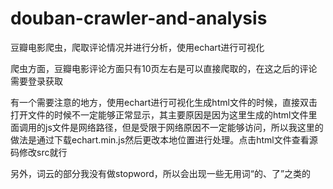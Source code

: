 # douban-crawler-and-analysis
豆瓣电影爬虫，爬取评论情况并进行分析，使用echart进行可视化

爬虫方面，豆瓣电影评论方面只有10页左右是可以直接爬取的，在这之后的评论需要登录获取

有一个需要注意的地方，使用echart进行可视化生成html文件的时候，直接双击打开文件的时候不一定能够正常显示，其主要原因是因为这里生成的html文件里面调用的js文件是网络路径，但是受限于网络原因不一定能够访问，所以我这里的做法是通过下载echart.min.js然后更改本地位置进行处理。点击html文件查看源码修改src就行

另外，词云的部分我没有做stopword，所以会出现一些无用词“的、了”之类的
